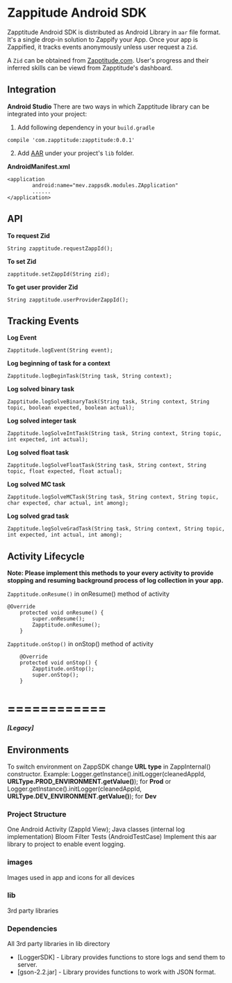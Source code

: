 # Zappitude Android SDK

Zapptitude Android SDK is distributed as Android Library in `aar` file format. 
It's a single drop-in solution to Zappify your App. 
Once your app is Zappified, it tracks events anonymously unless user request a `Zid`. 

A `Zid` can be obtained from [Zapptitude.com](https://zapptitude.com). User's progress and their inferred skills can
be viewd from Zapptitude's dashboard.

## Integration
**Android Studio**
There are two ways in which Zapptitude library can be integrated into your project:
1. Add following dependency in your `build.gradle`
```
compile 'com.zapptitude:zapptitude:0.0.1'
```
2. Add [AAR](https://github.com/zapptitude/android-sdk/blob/master/sampleapp/app/libs/zappSDK.aar) under your project's `lib` folder.

**AndroidManifest.xml**
```
<application
        android:name="mev.zappsdk.modules.ZApplication"
        ......
</application>        
```


## API

**To request Zid**
```
String zapptitude.requestZappId();
```

**To set Zid**
```
zapptitude.setZappId(String zid);
```

**To get user provider Zid**
``` 
String zapptitude.userProviderZappId();
```

## Tracking Events

**Log Event**
```
Zapptitude.logEvent(String event);
```

**Log beginning of task for a context**
``` 
Zapptitude.logBeginTask(String task, String context);
```

**Log solved binary task**
```
Zapptitude.logSolveBinaryTask(String task, String context, String topic, boolean expected, boolean actual);
```

**Log solved integer task**
```
Zapptitude.logSolveIntTask(String task, String context, String topic, int expected, int actual);
```

**Log solved float task**
```
Zapptitude.logSolveFloatTask(String task, String context, String topic, float expected, float actual);
```

**Log solved MC task**
```
Zapptitude.logSolveMCTask(String task, String context, String topic, char expected, char actual, int among);
```

**Log solved grad task**
```
Zapptitude.logSolveGradTask(String task, String context, String topic, int expected, int actual, int among);
```


## Activity Lifecycle

**Note: Please implement this methods to your every activity to provide stopping and resuming background process of log collection in your app.**

`Zapptitude.onResume()` in onResume() method of activity


```
@Override
    protected void onResume() {
        super.onResume();
        Zapptitude.onResume();
    }
```

`Zapptitude.onStop()` in onStop() method of activity
```
    @Override
    protected void onStop() {
        Zapptitude.onStop();
        super.onStop();
    }
```    

============
=====
***[Legacy]***

## Environments

To switch environment on ZappSDK change **URL type** in ZappInternal() constructor.
Example: Logger.getInstance().initLogger(cleanedAppId, **URLType.PROD_ENVIRONMENT.getValue()**); for **Prod** or Logger.getInstance().initLogger(cleanedAppId, **URLType.DEV_ENVIRONMENT.getValue()**); for **Dev**


### Project Structure
One Android Activity (ZappId View);
Java classes (internal log implementation)
Bloom Filter
Tests (AndroidTestCase)
Implement this aar library to project to enable event logging. 
### images
Images used in app and icons for all devices
### lib
3rd party libraries

### Dependencies
All 3rd party libraries in lib directory
- [LoggerSDK] - Library provides functions to store logs and send them to server.
- [gson-2.2.jar] - Library provides functions to work with JSON format.
